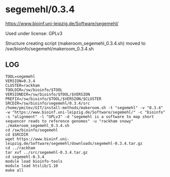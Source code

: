 segemehl/0.3.4
========================

<https://www.bioinf.uni-leipzig.de/Software/segemehl/>

Used under license:
GPLv3

Structure creating script (makeroom_segemehl_0.3.4.sh) moved to /sw/bioinfo/segemehl/makeroom_0.3.4.sh

LOG
---

    TOOL=segemehl
    VERSION=0.3.4
    CLUSTER=rackham
    TOOLDIR=/sw/bioinfo/$TOOL
    VERSIONDIR=/sw/bioinfo/$TOOL/$VERSION
    PREFIX=/sw/bioinfo/$TOOL/$VERSION/$CLUSTER
    SRCDIR=/sw/bioinfo/segemehl/0.3.4/src
    /home/pmitev/GIT/install-methods/makeroom.sh -t "segemehl" -v "0.3.4" -w "https://www.bioinf.uni-leipzig.de/Software/segemehl/" -c "bioinfo" -s "alignment" -l "GPLv3" -d "segemehl is a software to map short sequencer reads to reference genomes" -u "rackham snowy"
    ./makeroom_segemehl_0.3.4.sh
    cd /sw/bioinfo/segemehl
    cd $SRCDIR
    wget https://www.bioinf.uni-leipzig.de/Software/segemehl/downloads/segemehl-0.3.4.tar.gz
    cd ../rackham
    tar xvf ../src/segemehl-0.3.4.tar.gz
    cd segemehl-0.3.4
    module load bioinfo-tools
    module load htslib/1.10
    make all
